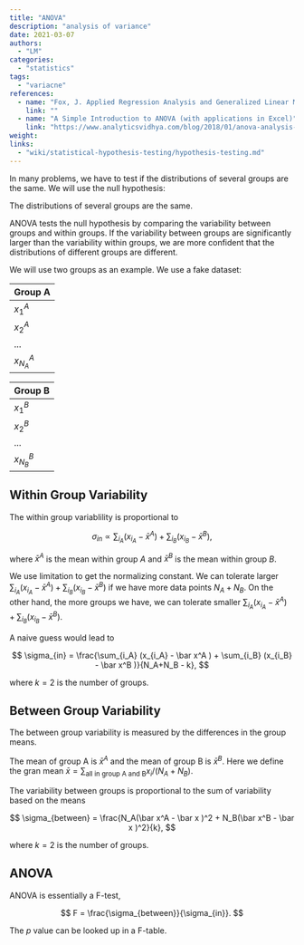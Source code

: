 ```yaml
---
title: "ANOVA"
description: "analysis of variance"
date: 2021-03-07
authors:
  - "LM"
categories:
  - "statistics"
tags:
  - "variacne"
references:
  - name: "Fox, J. Applied Regression Analysis and Generalized Linear Models. (SAGE Publications, 2015)."
    link: ""
  - name: "A Simple Introduction to ANOVA (with applications in Excel)"
    link: "https://www.analyticsvidhya.com/blog/2018/01/anova-analysis-of-variance"
weight:
links:
  - "wiki/statistical-hypothesis-testing/hypothesis-testing.md"
---
```


In many problems, we have to test if the distributions of several groups are the same. We will use the null hypothesis:

The distributions of several groups are the same.

ANOVA tests the null hypothesis by comparing the variability between groups and within groups. If the variability between groups are significantly larger than the variability within groups, we are more confident that the distributions of different groups are different.


We will use two groups as an example. We use a fake dataset:


| Group A     |
| ----------- |
| $x^A_1$     |
| $x^A_2$     |
| ...         |
| $x^A_{N_A}$ |





| Group B     |
| ----------- |
| $x^B_1$     |
| $x^B_2$     |
| ...         |
| $x^B_{N_B}$ |




## Within Group Variability

The within group variablility is proportional to

$$
\sigma_{in} \propto \sum_{i_A} (x_{i_A} - \bar x^A ) + \sum_{i_B} (x_{i_B} - \bar x^B ),
$$

where $\bar x^A$ is the mean within group $A$ and $\bar x^B$ is the mean within group $B$.

We use limitation to get the normalizing constant. We can tolerate larger $\sum_{i_A} (x_{i_A} - \bar x^A ) + \sum_{i_B} (x_{i_B} - \bar x^B )$ if we have more data points $N_A+N_B$. On the other hand, the more groups we have, we can tolerate smaller $\sum_{i_A} (x_{i_A} - \bar x^A ) + \sum_{i_B} (x_{i_B} - \bar x^B )$.

A naive guess would lead to

$$
\sigma_{in} = \frac{\sum_{i_A} (x_{i_A} - \bar x^A ) + \sum_{i_B} (x_{i_B} - \bar x^B )}{N_A+N_B - k},
$$

where $k=2$ is the number of groups.


## Between Group Variability


The between group variability is measured by the differences in the group means.

The mean of group A is $\bar x^A$ and the mean of group B is $\bar x^B$. Here we define the gran mean $\bar x = \sum_{\text{all in group A and B}} x_i/(N_A+N_B)$.

The variability between groups is proportional to the sum of variability based on the means

$$
\sigma_{between} = \frac{N_A(\bar x^A - \bar x )^2 + N_B(\bar x^B - \bar x )^2}{k},
$$

where $k=2$ is the number of groups.


## ANOVA

ANOVA is essentially a F-test,

$$
F = \frac{\sigma_{between}}{\sigma_{in}}.
$$

The $p$ value can be looked up in a F-table.


